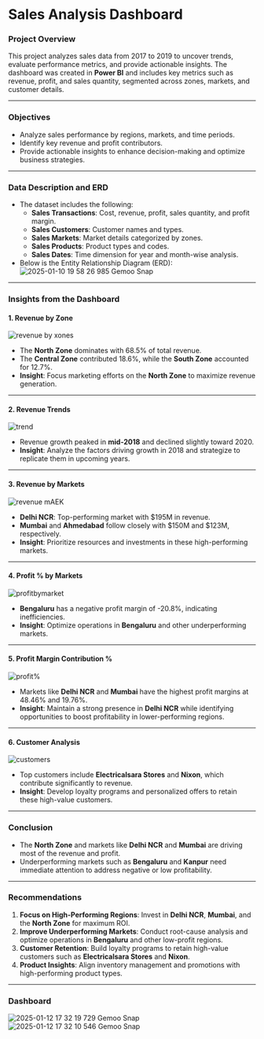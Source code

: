 # **Sales Analysis Dashboard**

### **Project Overview**
This project analyzes sales data from 2017 to 2019 to uncover trends, evaluate performance metrics, and provide actionable insights. The dashboard was created in **Power BI** and includes key metrics such as revenue, profit, and sales quantity, segmented across zones, markets, and customer details.

---

### **Objectives**
- Analyze sales performance by regions, markets, and time periods.
- Identify key revenue and profit contributors.
- Provide actionable insights to enhance decision-making and optimize business strategies.

---

### **Data Description and ERD**
- The dataset includes the following:
  - **Sales Transactions**: Cost, revenue, profit, sales quantity, and profit margin.
  - **Sales Customers**: Customer names and types.
  - **Sales Markets**: Market details categorized by zones.
  - **Sales Products**: Product types and codes.
  - **Sales Dates**: Time dimension for year and month-wise analysis.
- Below is the Entity Relationship Diagram (ERD):  
![2025-01-10 19 58 26 985  Gemoo Snap](https://github.com/user-attachments/assets/0f5165af-b7b6-4f2b-bf3a-ba6b2950ee0d)

---

### **Insights from the Dashboard**

#### **1. Revenue by Zone**
![revenue by xones](https://github.com/user-attachments/assets/7c2ac5c3-db60-40a2-9b08-9cc7a99c9804)
- The **North Zone** dominates with 68.5% of total revenue.
- The **Central Zone** contributed 18.6%, while the **South Zone** accounted for 12.7%.
- **Insight**: Focus marketing efforts on the **North Zone** to maximize revenue generation.

---

#### **2. Revenue Trends**
![trend](https://github.com/user-attachments/assets/f46896ee-b00a-40f5-8cf7-151bd2a2bb0e)
- Revenue growth peaked in **mid-2018** and declined slightly toward 2020.
- **Insight**: Analyze the factors driving growth in 2018 and strategize to replicate them in upcoming years.

---

#### **3. Revenue by Markets**
![revenue mAEK](https://github.com/user-attachments/assets/3035fb40-b7fd-4931-9b5a-561de2ac02d8)
- **Delhi NCR**: Top-performing market with $195M in revenue.
- **Mumbai** and **Ahmedabad** follow closely with $150M and $123M, respectively.
- **Insight**: Prioritize resources and investments in these high-performing markets.

---

#### **4. Profit % by Markets**
![profitbymarket](https://github.com/user-attachments/assets/1fd3921e-e6d9-4f02-b14c-5f89a98b86a9)
- **Bengaluru** has a negative profit margin of -20.8%, indicating inefficiencies.
- **Insight**: Optimize operations in **Bengaluru** and other underperforming markets.

---

#### **5. Profit Margin Contribution %**
![profit%](https://github.com/user-attachments/assets/1d0faf51-9d0a-42dc-9927-9343e3fc14b6)
- Markets like **Delhi NCR** and **Mumbai** have the highest profit margins at 48.46% and 19.76%.
- **Insight**: Maintain a strong presence in **Delhi NCR** while identifying opportunities to boost profitability in lower-performing regions.

---

#### **6. Customer Analysis**
![customers](https://github.com/user-attachments/assets/58be104e-06de-4826-ab7d-a1d103e36a47)
- Top customers include **Electricalsara Stores** and **Nixon**, which contribute significantly to revenue.
- **Insight**: Develop loyalty programs and personalized offers to retain these high-value customers.

---

### **Conclusion**
- The **North Zone** and markets like **Delhi NCR** and **Mumbai** are driving most of the revenue and profit.
- Underperforming markets such as **Bengaluru** and **Kanpur** need immediate attention to address negative or low profitability.

---

### **Recommendations**
1. **Focus on High-Performing Regions**: Invest in **Delhi NCR**, **Mumbai**, and the **North Zone** for maximum ROI.
2. **Improve Underperforming Markets**: Conduct root-cause analysis and optimize operations in **Bengaluru** and other low-profit regions.
3. **Customer Retention**: Build loyalty programs to retain high-value customers such as **Electricalsara Stores** and **Nixon**.
4. **Product Insights**: Align inventory management and promotions with high-performing product types.

---

### **Dashboard**
![2025-01-12 17 32 19 729  Gemoo Snap](https://github.com/user-attachments/assets/7b13d21d-2d86-4e77-a34c-f146f402a6fa)
![2025-01-12 17 32 10 546  Gemoo Snap](https://github.com/user-attachments/assets/361e1d76-5164-4994-bd7d-21de751fe5c1)


